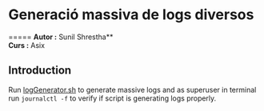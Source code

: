 # Generació massiva de logs diversos 
=====
**Autor :** Sunil Shrestha**  
**Curs :** Asix 

## Introduction 
Run [logGenerator.sh](logGenerator.sh) to generate massive logs and as superuser 
in terminal run  ` journalctl -f ` to verify if script is generating logs properly.

